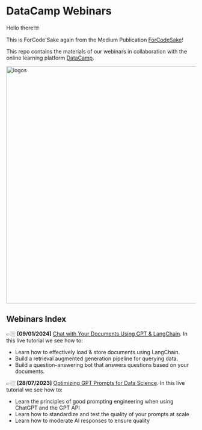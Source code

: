 # DataCamp Webinars 

Hello there!🤓

This is ForCode'Sake again from the Medium Publication [ForCodeSake](https://medium.com/forcodesake)!

This repo contains the materials of our webinars in collaboration with the online learning platform [DataCamp](https://www.datacamp.com).


<img width="631" alt="logos" src="https://github.com/for-code-sake/datacamp-webinars/assets/107771212/0dc30d16-cbf1-4d8b-a19b-4e575be0e967">



## Webinars Index

👉🏼 **[09/01/2024]** [Chat with Your Documents Using GPT & LangChain](https://www.datacamp.com/webinars/chat-with-your-documents-using-gpt-and-langchain). In this live tutorial we see how to:
- Learn how to effectively load & store documents using LangChain.
- Build a retrieval augmented generation pipeline for querying data.
- Build a question-answering bot that answers questions based on your documents.

👉🏼 **[28/07/2023]** [Optimizing GPT Prompts for Data Science](https://www.datacamp.com/webinars/optimizing-gpt-prompts-for-data-science). In this live tutorial we see how to:
- Learn the principles of good prompting engineering when using ChatGPT and the GPT API
- Learn how to standardize and test the quality of your prompts at scale
- Learn how to moderate AI responses to ensure quality
